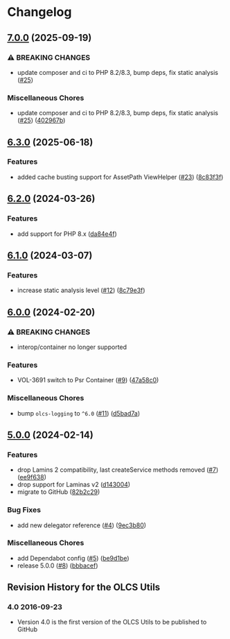 # Changelog

## [7.0.0](https://github.com/dvsa/olcs-utils/compare/v6.3.0...v7.0.0) (2025-09-19)


### ⚠ BREAKING CHANGES

* update composer and ci to PHP 8.2/8.3, bump deps, fix static analysis ([#25](https://github.com/dvsa/olcs-utils/issues/25))

### Miscellaneous Chores

* update composer and ci to PHP 8.2/8.3, bump deps, fix static analysis ([#25](https://github.com/dvsa/olcs-utils/issues/25)) ([402967b](https://github.com/dvsa/olcs-utils/commit/402967b0b44053e15f098fee60d1715fd5982c65))

## [6.3.0](https://github.com/dvsa/olcs-utils/compare/v6.2.0...v6.3.0) (2025-06-18)


### Features

* added cache busting support for AssetPath ViewHelper ([#23](https://github.com/dvsa/olcs-utils/issues/23)) ([8c83f3f](https://github.com/dvsa/olcs-utils/commit/8c83f3f4795bdde6b75a29690148e9c363e2cbd4))

## [6.2.0](https://github.com/dvsa/olcs-utils/compare/v6.1.0...v6.2.0) (2024-03-26)


### Features

* add support for PHP 8.x ([da84e4f](https://github.com/dvsa/olcs-utils/commit/da84e4f0ff54747f26ac373914fd53553339e28b))

## [6.1.0](https://github.com/dvsa/olcs-utils/compare/v6.0.0...v6.1.0) (2024-03-07)


### Features

* increase static analysis level ([#12](https://github.com/dvsa/olcs-utils/issues/12)) ([8c79e3f](https://github.com/dvsa/olcs-utils/commit/8c79e3f8899f23037304fed19abf1185b661ecb0))

## [6.0.0](https://github.com/dvsa/olcs-utils/compare/v5.0.0...v6.0.0) (2024-02-20)


### ⚠ BREAKING CHANGES

* interop/container no longer supported

### Features

* VOL-3691 switch to Psr Container ([#9](https://github.com/dvsa/olcs-utils/issues/9)) ([47a58c0](https://github.com/dvsa/olcs-utils/commit/47a58c0f2b9394a043c0eea0f2f871875afb2d26))


### Miscellaneous Chores

* bump `olcs-logging` to `^6.0` ([#11](https://github.com/dvsa/olcs-utils/issues/11)) ([d5bad7a](https://github.com/dvsa/olcs-utils/commit/d5bad7ab1fd0c555359583c27255bbe3b49ae558))

## [5.0.0](https://github.com/dvsa/olcs-utils/compare/v5.0.0...v5.0.0) (2024-02-14)


### Features

* drop Lamins 2 compatibility, last createService methods removed ([#7](https://github.com/dvsa/olcs-utils/issues/7)) ([ee9f638](https://github.com/dvsa/olcs-utils/commit/ee9f638ed598efd6f7abf08c4a6352b8013996ca))
* drop support for Laminas v2 ([d143004](https://github.com/dvsa/olcs-utils/commit/d1430044d14ff38b3da5eabeee55024b2e90ee98))
* migrate to GitHub ([82b2c29](https://github.com/dvsa/olcs-utils/commit/82b2c2986397dfc8b5e615b48259747fb28ca1a8))


### Bug Fixes

* add new delegator reference ([#4](https://github.com/dvsa/olcs-utils/issues/4)) ([9ec3b80](https://github.com/dvsa/olcs-utils/commit/9ec3b807ff8ca1670989ced79010bd3db53f2010))


### Miscellaneous Chores

* add Dependabot config ([#5](https://github.com/dvsa/olcs-utils/issues/5)) ([be9d1be](https://github.com/dvsa/olcs-utils/commit/be9d1becffc87322464cdacf4cb55825c6fff3b2))
* release 5.0.0 ([#8](https://github.com/dvsa/olcs-utils/issues/8)) ([bbbacef](https://github.com/dvsa/olcs-utils/commit/bbbaceff9f11ec865f90a5ccb0d810b3e44640d3))

## Revision History for the OLCS Utils ### 4.0 2016-09-23 - Version 4.0 is the first version of the OLCS Utils to be published to GitHub
